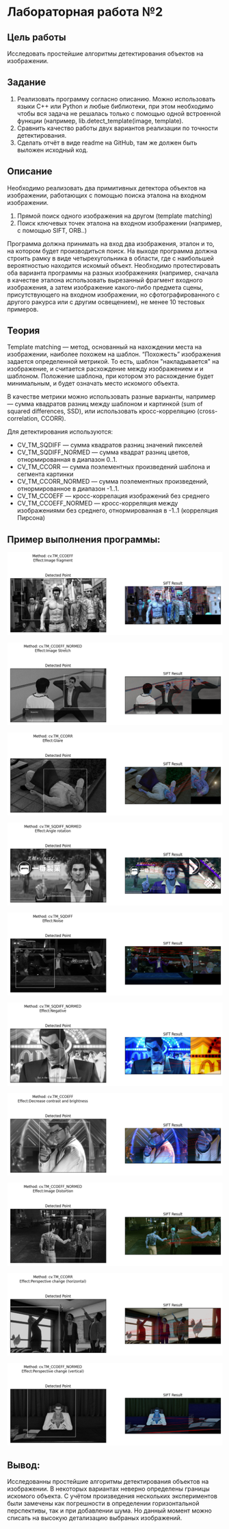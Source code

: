 # Лабораторная работа №2

## 

## Цель работы
Исследовать простейшие алгоритмы детектирования объектов на изображении.

## Задание
  1. Реализовать программу согласно описанию. Можно использовать языки C++ или Python и любые библиотеки, при этом необходимо чтобы вся задача не решалась только с помощью одной встроенной функции (например, lib.detect_template(image, template).
  2.  Сравнить качество работы двух вариантов реализации по точности детектирования.
  3. Сделать отчёт в виде readme на GitHub, там же должен быть выложен исходный код.

## Описание
  Необходимо реализовать два примитивных детектора объектов на изображении, работающих с помощью поиска эталона на входном изображении.
  1. Прямой поиск одного изображения на другом (template matching)
  2. Поиск ключевых точек эталона на входном изображении (например, с помощью SIFT, ORB..)

Программа должна принимать на вход два изображения, эталон и то, на котором будет производиться поиск. На выходе программа должна строить рамку в виде четырехугольника в области, где с наибольшей вероятностью находится искомый объект. Необходимо протестировать оба варианта программы на разных изображениях (например, сначала в качестве эталона использовать вырезанный фрагмент входного изображения, а затем изображение какого-либо предмета сцены, присутствующего на входном изображении, но сфотографированного с другого ракурса или с другим освещением), не менее 10 тестовых примеров.

## Теория
Template matching — метод, основанный на нахождении места на изображении, наиболее похожем на шаблон. “Похожесть” изображения задается определенной метрикой. То есть, шаблон "накладывается" на изображение, и считается расхождение между изображением и и шаблоном. Положение шаблона, при котором это расхождение будет минимальным, и будет означать место искомого объекта.

В качестве метрики можно использовать разные варианты, например — сумма квадратов разниц между шаблоном и картинкой (sum of squared differences, SSD), или использовать кросс-корреляцию (cross-correlation, CCORR).

Для детектирования используются:
 - CV_TM_SQDIFF — сумма квадратов разниц значений пикселей
 - CV_TM_SQDIFF_NORMED — сумма квадрат разниц цветов, отнормированная в диапазон 0..1.
 - CV_TM_CCORR — сумма поэлементных произведений шаблона и сегмента картинки
 - CV_TM_CCORR_NORMED — сумма поэлементных произведений, отнормированное в диапазон -1..1.
 - CV_TM_CCOEFF — кросс-коррелация изображений без среднего
 - CV_TM_CCOEFF_NORMED — кросс-корреляция между изображениями без среднего, отнормированная в -1..1 (корреляция Пирсона)

## Пример выполнения программы:

![Image fragment](results/output_1.png)

![Image Stretch](results/output_2.png)

![Glare](results/output_3.png)

![Angle rotation](results/output_4.png)

![Noise](results/output_5.png)

![Negative](results/output_6.png)

![Decrease contrast and brightness](results/output_7.png)

![Image Distortion](results/output_8.png)

![Perspective change (horizontal)](results/output_9.png)

![Perspective change (vertical)](results/output_10.png)


## Вывод:
Исследованны простейшие алгоритмы детектирования объектов на изображении. В некоторых вариантах неверно определены границы искомого объекта. С учётом произведения нескольких экспериментов были замечены как погрешности в определении горизонтальной перспективы, так и при добавлении шума. Но данный момент можно списать на высокую детализацию выбраных изображений. 
